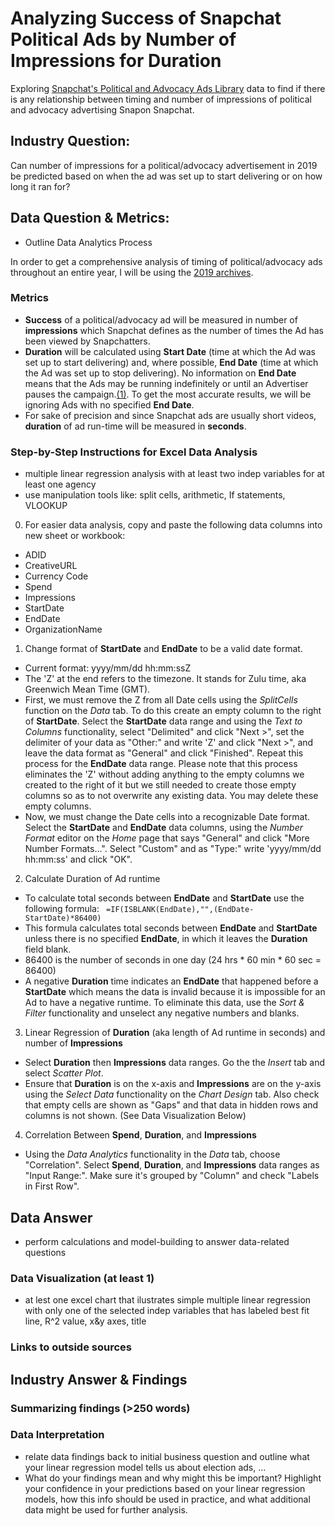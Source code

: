 # Analyzing Success of Snapchat Political Ads by Number of Impressions for Duration
Exploring [Snapchat's Political and Advocacy Ads Library](https://www.snap.com/en-US/political-ads/) data to find if there is any relationship between timing and number of impressions of political and advocacy advertising Snapon Snapchat.  

## Industry Question: 
Can number of impressions for a political/advocacy advertisement in 2019 be predicted based on when the ad was set up to start delivering or on how long it ran for?

## Data Question & Metrics: 
* Outline Data Analytics Process

In order to get a comprehensive analysis of timing of political/advocacy ads throughout an entire year, I will be using the [2019 archives](https://github.com/CamilaCamacho/timing_of_impressions_snapchat_political_ads/blob/master/PoliticalAds.csv).

### Metrics 
* **Success** of a political/advocacy ad will be measured in number of **impressions** which Snapchat defines as the number of times the Ad has been viewed by Snapchatters. 
* **Duration** will be calculated using **Start Date** (time at which the Ad was set up to start delivering) and, where possible, **End Date** (time at which the Ad was set up to stop delivering). No information on **End Date** means that the Ads may be running indefinitely or until an Advertiser pauses the campaign.[(1)](https://businesshelp.snapchat.com/en-US/article/political-ads-library). To get the most accurate results, we will be ignoring Ads with no specified **End Date**.
* For sake of precision and since Snapchat ads are usually short videos, **duration** of ad run-time will be measured in **seconds**.

### Step-by-Step Instructions for Excel Data Analysis
* multiple linear  regression analysis with at least two indep variables for at least one agency 
* use manipulation tools like: split cells, arithmetic, If statements, VLOOKUP
0. For easier data analysis, copy and paste the following data columns into new sheet or workbook:
* ADID
* CreativeURL
* Currency Code	
* Spend	
* Impressions	
* StartDate	
* EndDate	
* OrganizationName

1. Change format of **StartDate** and **EndDate** to be a valid date format.
* Current format: yyyy/mm/dd hh:mm:ssZ 
* The 'Z' at the end refers to the timezone. It stands for Zulu time, aka Greenwich Mean Time (GMT).
* First, we must remove the Z from all Date cells using the _SplitCells_ function on the _Data_ tab. 
To do this create an empty column to the right of **StartDate**. Select the **StartDate** data range and using the _Text to Columns_ functionality, select "Delimited" and click "Next >", set the delimiter of your data as "Other:" and write 'Z' and click "Next >", and leave the data format as "General" and click "Finished". Repeat this process for the **EndDate** data range.
Please note that this process eliminates the 'Z' without adding anything to the empty columns we created to the right of it but we still needed to create those empty columns so as to not overwrite any existing data. You may delete these empty columns.
* Now, we must change the Date cells into a recognizable Date format. Select the **StartDate** and **EndDate** data columns, using the _Number Format_ editor on the _Home_ page that says "General" and click "More Number Formats...". Select "Custom" and as "Type:" write 'yyyy/mm/dd hh:mm:ss' and click "OK". 

2. Calculate Duration of Ad runtime
* To calculate total seconds between **EndDate** and **StartDate** use the following formula:
``` =IF(ISBLANK(EndDate),"",(EndDate-StartDate)*86400)```
* This formula calculates total seconds between **EndDate** and **StartDate** unless there is no specified **EndDate**, in which it leaves the **Duration** field blank. 
* 86400 is the number of seconds in one day (24 hrs * 60 min * 60 sec = 86400)
* A negative **Duration** time indicates an **EndDate** that happened before a **StartDate** which means the data is invalid because it is impossible for an Ad to have a negative runtime. To eliminate this data, use the _Sort & Filter_ functionality and unselect any negative numbers and blanks.

3. Linear Regression of **Duration** (aka length of Ad runtime in seconds) and number of **Impressions**
* Select **Duration** then **Impressions** data ranges. Go the the _Insert_ tab and select _Scatter Plot_. 
* Ensure that **Duration** is on the x-axis and **Impressions** are on the y-axis using the _Select Data_ functionality on the _Chart Design_ tab. Also check that empty cells are shown as "Gaps" and that data in hidden rows and columns is not shown. (See Data Visualization Below)

4. Correlation Between **Spend**, **Duration**, and **Impressions**
* Using the _Data Analytics_ functionality in the _Data_ tab, choose "Correlation". Select **Spend**, **Duration**, and **Impressions** data ranges as "Input Range:". Make sure it's grouped by "Column" and check "Labels in First Row".


## Data Answer
* perform calculations and model-building to answer data-related questions 
### Data Visualization (at least 1)
* at lest one excel chart that ilustrates simple multiple linear regression with only one of the selected indep variables that has labeled best fit line, R^2 value, x&y axes, title
### Links to outside sources

## Industry Answer & Findings
### Summarizing findings (>250 words)
### Data Interpretation
* relate data findings back to initial business question and outline what your linear regression model tells us about election ads, ... 
* What do your findings mean and why might this be important? Highlight your confidence in your predictions based on your linear regression models, how this info should be used in practice, and what additional data might be used for further analysis. 
